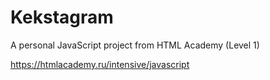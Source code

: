 # Kekstagram
A personal JavaScript project from HTML Academy (Level 1)

https://htmlacademy.ru/intensive/javascript
